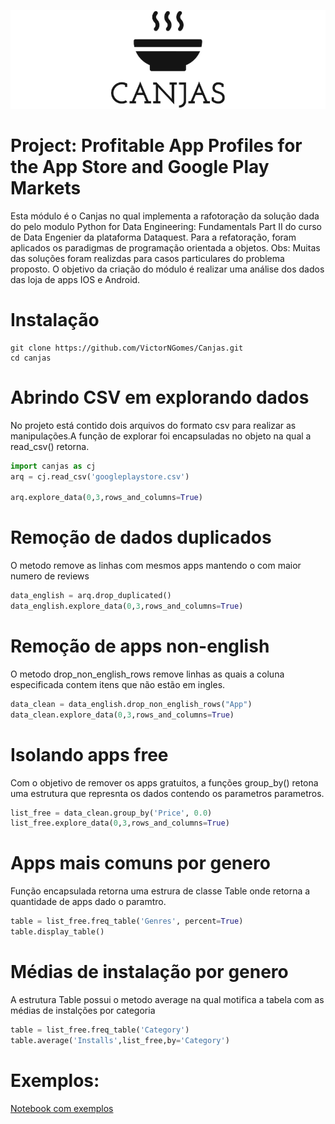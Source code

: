 ![Logo](https://github.com/VictorNGomes/Canjas/blob/main/logo%20_canjas_capa.png)


# Project: Profitable App Profiles for the App Store and Google Play Markets
  Esta módulo é o Canjas no qual implementa a rafotoração da solução dada do pelo modulo Python for Data Engineering: Fundamentals Part II do curso de Data Engenier da plataforma Dataquest. Para a refatoração, foram aplicados os paradigmas de programação orientada a objetos. Obs: Muitas das soluções foram realizdas para casos particulares do problema proposto.
  O objetivo da criação do módulo é realizar uma análise dos dados das loja de apps IOS e Android.
  
  
 
 
 
 # Instalação
 ~~~git
 git clone https://github.com/VictorNGomes/Canjas.git
 cd canjas
 ~~~
 
 # Abrindo CSV em explorando dados
 No projeto está contido dois arquivos do formato csv para realizar as manipulações.A função de explorar foi encapsuladas no objeto na qual a read_csv() retorna.
 ```python
 import canjas as cj
arq = cj.read_csv('googleplaystore.csv')

arq.explore_data(0,3,rows_and_columns=True)
 ```
 # Remoção de dados duplicados
 O metodo remove as linhas com mesmos apps mantendo o com maior numero de reviews
```python
data_english = arq.drop_duplicated()
data_english.explore_data(0,3,rows_and_columns=True)
```

# Remoção de apps non-english
O metodo drop_non_english_rows remove linhas as quais a coluna especificada contem itens que não estão em ingles. 
```python
data_clean = data_english.drop_non_english_rows("App")
data_clean.explore_data(0,3,rows_and_columns=True)
```
# Isolando apps free
Com o objetivo de remover os apps gratuitos, a funções group_by() retona uma estrutura que represnta os dados contendo os parametros parametros.
```python
list_free = data_clean.group_by('Price', 0.0)
list_free.explore_data(0,3,rows_and_columns=True)

```
 
 # Apps mais comuns por genero
 Função encapsulada retorna uma estrura de classe Table onde retorna a quantidade de apps dado o paramtro.
 ```python
table = list_free.freq_table('Genres', percent=True)
table.display_table()

 ```
# Médias de instalação por genero
A estrutura Table possui o metodo average na qual motifica a tabela com as médias de instalções por categoria
```python
table = list_free.freq_table('Category')
table.average('Installs',list_free,by='Category')

```

# Exemplos:
[Notebook com exemplos](https://github.com/VictorNGomes/Canjas/blob/main/Project_Profitable_App_Profiles_for_the_App_Store_and_Google_Play_Markets.ipynb)

